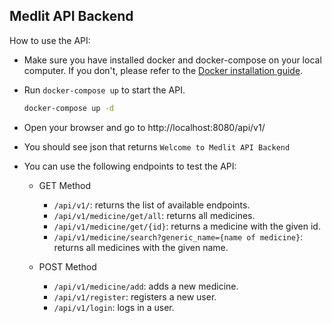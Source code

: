 ## Medlit API Backend

How to use the API:

-   Make sure you have installed docker and docker-compose on your local computer. If you don't, please refer to the [Docker installation guide](https://docs.docker.com/install/).
-   Run `docker-compose up` to start the API.

    ```bash
    docker-compose up -d
    ```

-   Open your browser and go to http://localhost:8080/api/v1/
-   You should see json that returns `Welcome to Medlit API Backend`
-   You can use the following endpoints to test the API:

    -   GET Method

        -   `/api/v1/`: returns the list of available endpoints.
        -   `/api/v1/medicine/get/all`: returns all medicines.
        -   `/api/v1/medicine/get/{id}`: returns a medicine with the given id.
        -   `/api/v1/medicine/search?generic_name={name of medicine}`: returns all medicines with the given name.

    -   POST Method
        -   `/api/v1/medicine/add`: adds a new medicine.
        -   `/api/v1/register`: registers a new user.
        -   `/api/v1/login`: logs in a user.

